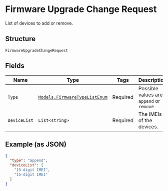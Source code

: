 
# Firmware Upgrade Change Request

List of devices to add or remove.

## Structure

`FirmwareUpgradeChangeRequest`

## Fields

| Name | Type | Tags | Description |
|  --- | --- | --- | --- |
| `Type` | [`Models.FirmwareTypeListEnum`](../../doc/models/firmware-type-list-enum.md) | Required | Possible values are `append` or `remove` |
| `DeviceList` | `List<string>` | Required | The IMEIs of the devices. |

## Example (as JSON)

```json
{
  "type": "append",
  "deviceList": [
    "15-digit IMEI",
    "15-digit IMEI"
  ]
}
```

